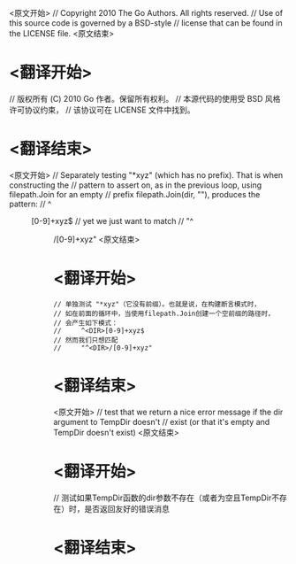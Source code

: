 
<原文开始>
// Copyright 2010 The Go Authors. All rights reserved.
// Use of this source code is governed by a BSD-style
// license that can be found in the LICENSE file.
<原文结束>

# <翻译开始>
// 版权所有 (C) 2010 Go 作者。保留所有权利。
// 本源代码的使用受 BSD 风格许可协议约束，
// 该协议可在 LICENSE 文件中找到。
# <翻译结束>


<原文开始>
	// Separately testing "*xyz" (which has no prefix). That is when constructing the
	// pattern to assert on, as in the previous loop, using filepath.Join for an empty
	// prefix filepath.Join(dir, ""), produces the pattern:
	//     ^<DIR>[0-9]+xyz$
	// yet we just want to match
	//     "^<DIR>/[0-9]+xyz"
<原文结束>

# <翻译开始>
	// 单独测试 "*xyz"（它没有前缀）。也就是说，在构建断言模式时，
	// 如在前面的循环中，当使用filepath.Join创建一个空前缀的路径时，
	// 会产生如下模式：
	//     ^<DIR>[0-9]+xyz$
	// 然而我们只想匹配
	//     "^<DIR>/[0-9]+xyz"
# <翻译结束>


<原文开始>
// test that we return a nice error message if the dir argument to TempDir doesn't
// exist (or that it's empty and TempDir doesn't exist)
<原文结束>

# <翻译开始>
// 测试如果TempDir函数的dir参数不存在（或者为空且TempDir不存在）时，是否返回友好的错误消息
# <翻译结束>

